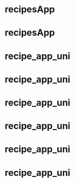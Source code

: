 # recipesApp
# recipesApp
# recipe_app_uni
# recipe_app_uni
# recipe_app_uni
# recipe_app_uni
# recipe_app_uni
# recipe_app_uni
